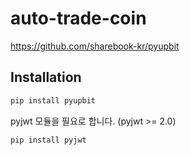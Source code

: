 # auto-trade-coin


https://github.com/sharebook-kr/pyupbit



## Installation

```sh
pip install pyupbit
```

pyjwt 모듈을 필요로 합니다. (pyjwt >= 2.0)

```sh
pip install pyjwt
```
